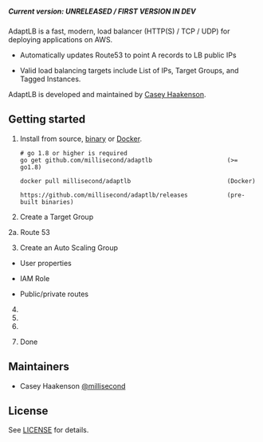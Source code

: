 
##### Current version: UNRELEASED / FIRST VERSION IN DEV

AdaptLB is a fast, modern, load balancer (HTTP(S) / TCP / UDP) for deploying applications on AWS.

* Automatically updates Route53 to point A records to LB public IPs

* Valid load balancing targets include List of IPs, Target Groups, and Tagged Instances.

AdaptLB is developed and maintained by [Casey Haakenson](https://twitter.com/millisecond).

## Getting started

1. Install from source, [binary](https://github.com/millisecond/adaptlb/releases) or
   [Docker](https://hub.docker.com/r/millisecond/adaptlb/).
    ```
	# go 1.8 or higher is required
    go get github.com/millisecond/adaptlb                     (>= go1.8)

    docker pull millisecond/adaptlb                           (Docker)

    https://github.com/millisecond/adaptlb/releases           (pre-built binaries)
    ```

2. Create a Target Group

2a. Route 53

3. Create an Auto Scaling Group

* User properties

* IAM Role

* Public/private routes

4. 

5. 

6. 

7. Done

## Maintainers

* Casey Haakenson [@millisecond](https://twitter.com/millisecond)

## License

See [LICENSE](https://github.com/millisecond/adaptlb/blob/master/LICENSE) for details.
